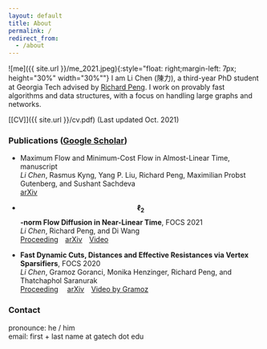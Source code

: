 ```yaml
---
layout: default
title: About
permalink: /
redirect_from:
  - /about
---
```


![me]({{ site.url }}/me_2021.jpeg){:style="float: right;margin-left: 7px; height="30%" width="30%""}
I am Li Chen (陳力), a third-year PhD student at Georgia Tech advised by [Richard Peng](https://www.cc.gatech.edu/~rpeng/index.html).
I work on provably fast algorithms and data structures, with a focus on handling large graphs and networks.
<!--My research interests are in the design, analysis, and implementation of efficient algorithms, with a focus on algorithms and data structures for handling large graphs and networks.-->


[[CV]]({{ site.url }}/cv.pdf) (Last updated Oct. 2021)



### Publications ([Google Scholar](https://scholar.google.com.tw/citations?user=Xeri3k0AAAAJ&hl=en))

* Maximum Flow and Minimum-Cost Flow in Almost-Linear Time, manuscript  
  *Li Chen*, Rasmus Kyng, Yang P. Liu, Richard Peng, Maximilian Probst Gutenberg, and Sushant Sachdeva  
  [arXiv](https://arxiv.org/abs/2203.00671)

* **$$\ell_2$$-norm Flow Diffusion in Near-Linear Time**, FOCS 2021  
  *Li Chen*, Richard Peng, and Di Wang  
  [Proceeding](https://ieeexplore.ieee.org/abstract/document/9719724)&emsp;[arXiv](https://arxiv.org/abs/2105.14629)&emsp;[Video](https://youtu.be/6sf1UQCd-6Y)

* **Fast Dynamic Cuts, Distances and Effective Resistances via Vertex Sparsifiers**, FOCS 2020  
  *Li Chen*, Gramoz Goranci, Monika Henzinger, Richard Peng, and Thatchaphol Saranurak  
  [Proceeding](https://ieeexplore.ieee.org/abstract/document/9317991)&emsp; [arXiv](https://arxiv.org/abs/2005.02368)&emsp;[Video by Gramoz](https://youtu.be/RbjBt-CvE1I)

### Contact

pronounce: he / him  
email: first + last name at gatech dot edu
